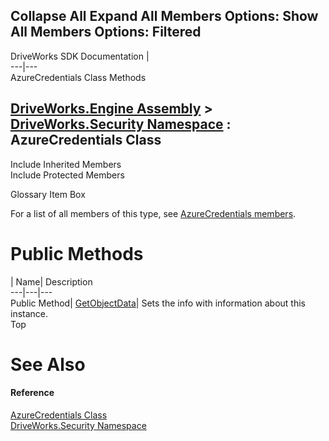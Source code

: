 Collapse All Expand All Members Options: Show All  Members Options: Filtered   
---  
DriveWorks SDK Documentation  |   
---|---  
AzureCredentials Class Methods   
  
[DriveWorks.Engine Assembly](topic2156.md) > [DriveWorks.Security Namespace](topic10574.md) : AzureCredentials Class  
---  
  
Include Inherited Members    
Include Protected Members    


Glossary Item Box

For a list of all members of this type, see [AzureCredentials members](topic10647.md).

# Public Methods

| Name| Description  
---|---|---  
Public Method| [GetObjectData](topic10655.md)| Sets the info with information about this instance.   
Top

# See Also

#### Reference

[AzureCredentials Class](topic10646.md)   
[DriveWorks.Security Namespace](topic10574.md)


